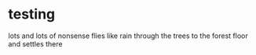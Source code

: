 # testing
lots and lots of nonsense flies like rain through the trees to the forest floor and settles there

